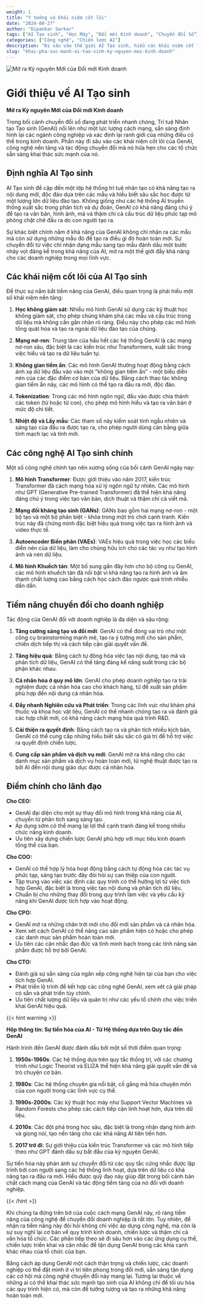 ```yaml
---
weight: 1
title: "Ý tưởng và khái niệm cốt lõi"
date: "2024-08-27"
author: "Dipankar Sarkar"
tags: ["AI Tạo sinh", "Học Máy", "Đổi mới Kinh doanh", "Chuyển đổi Số"]
categories: ["Công nghệ", "Chiến lược AI"]
description: "Đi sâu vào thế giới AI Tạo sinh, hiểu các khái niệm cốt lõi, công nghệ và tiềm năng chuyển đổi của nó đối với doanh nghiệp trong các ngành công nghiệp."
slug: "khai-pha-suc-manh-ai-tao-sinh-ky-nguyen-moi-kinh-doanh"
---
```


![Mở ra Kỷ nguyên Mới của Đổi mới Kinh doanh](/1.png)

# Giới thiệu về AI Tạo sinh
**Mở ra Kỷ nguyên Mới của Đổi mới Kinh doanh**

Trong bối cảnh chuyển đổi số đang phát triển nhanh chóng, Trí tuệ Nhân tạo Tạo sinh (GenAI) nổi lên như một lực lượng cách mạng, sẵn sàng định hình lại các ngành công nghiệp và xác định lại ranh giới của những điều có thể trong kinh doanh. Phần này đi sâu vào các khái niệm cốt lõi của GenAI, công nghệ nền tảng và tác động chuyển đổi mà nó hứa hẹn cho các tổ chức sẵn sàng khai thác sức mạnh của nó.

## Định nghĩa AI Tạo sinh

AI Tạo sinh đề cập đến một lớp hệ thống trí tuệ nhân tạo có khả năng tạo ra nội dung mới, độc đáo dựa trên các mẫu và hiểu biết sâu sắc học được từ một lượng lớn dữ liệu đào tạo. Không giống như các hệ thống AI truyền thống xuất sắc trong phân tích và dự đoán, GenAI có khả năng đáng chú ý để tạo ra văn bản, hình ảnh, mã và thậm chí cả cấu trúc dữ liệu phức tạp mô phỏng chặt chẽ đầu ra do con người tạo ra.

Sự khác biệt chính nằm ở khả năng của GenAI không chỉ nhận ra các mẫu mà còn sử dụng những mẫu đó để tạo ra điều gì đó hoàn toàn mới. Sự chuyển đổi từ việc chỉ nhận dạng mẫu sang tạo mẫu đánh dấu một bước nhảy vọt đáng kể trong khả năng của AI, mở ra một thế giới đầy khả năng cho các doanh nghiệp trong mọi lĩnh vực.

## Các khái niệm cốt lõi của AI Tạo sinh

Để thực sự nắm bắt tiềm năng của GenAI, điều quan trọng là phải hiểu một số khái niệm nền tảng:

1. **Học không giám sát**: Nhiều mô hình GenAI sử dụng các kỹ thuật học không giám sát, cho phép chúng khám phá các mẫu và cấu trúc trong dữ liệu mà không cần gắn nhãn rõ ràng. Điều này cho phép các mô hình tổng quát hóa và tạo ra ngoài dữ liệu đào tạo của chúng.

2. **Mạng nơ-ron**: Trung tâm của hầu hết các hệ thống GenAI là các mạng nơ-ron sâu, đặc biệt là các kiến trúc như Transformers, xuất sắc trong việc hiểu và tạo ra dữ liệu tuần tự.

3. **Không gian tiềm ẩn**: Các mô hình GenAI thường hoạt động bằng cách ánh xạ dữ liệu đầu vào vào một "không gian tiềm ẩn" - một biểu diễn nén của các đặc điểm cơ bản của dữ liệu. Bằng cách thao tác không gian tiềm ẩn này, các mô hình có thể tạo ra đầu ra mới, độc đáo.

4. **Tokenization**: Trong các mô hình ngôn ngữ, đầu vào được chia thành các token (từ hoặc từ con), cho phép mô hình hiểu và tạo ra văn bản ở mức độ chi tiết.

5. **Nhiệt độ và Lấy mẫu**: Các tham số này kiểm soát tính ngẫu nhiên và sáng tạo của đầu ra được tạo ra, cho phép người dùng cân bằng giữa tính mạch lạc và tính mới.

## Các công nghệ AI Tạo sinh chính

Một số công nghệ chính tạo nên xương sống của bối cảnh GenAI ngày nay:

1. **Mô hình Transformer**: Được giới thiệu vào năm 2017, kiến trúc Transformer đã cách mạng hóa xử lý ngôn ngữ tự nhiên. Các mô hình như GPT (Generative Pre-trained Transformer) đã thể hiện khả năng đáng chú ý trong việc tạo văn bản, dịch thuật và thậm chí cả viết mã.

2. **Mạng đối kháng tạo sinh (GANs)**: GANs bao gồm hai mạng nơ-ron - một bộ tạo và một bộ phân biệt - khóa trong một trò chơi cạnh tranh. Kiến trúc này đã chứng minh đặc biệt hiệu quả trong việc tạo ra hình ảnh và video thực tế.

3. **Autoencoder Biến phân (VAEs)**: VAEs hiệu quả trong việc học các biểu diễn nén của dữ liệu, làm cho chúng hữu ích cho các tác vụ như tạo hình ảnh và nén dữ liệu.

4. **Mô hình Khuếch tán**: Một bổ sung gần đây hơn cho bộ công cụ GenAI, các mô hình khuếch tán đã nổi bật vì khả năng tạo ra hình ảnh và âm thanh chất lượng cao bằng cách học cách đảo ngược quá trình nhiễu dần dần.

## Tiềm năng chuyển đổi cho doanh nghiệp

Tác động của GenAI đối với doanh nghiệp là đa diện và sâu rộng:

1. **Tăng cường sáng tạo và đổi mới**: GenAI có thể đóng vai trò như một công cụ brainstorming mạnh mẽ, tạo ra ý tưởng mới cho sản phẩm, chiến dịch tiếp thị và cách tiếp cận giải quyết vấn đề.

2. **Tăng hiệu quả**: Bằng cách tự động hóa việc tạo nội dung, tạo mã và phân tích dữ liệu, GenAI có thể tăng đáng kể năng suất trong các bộ phận khác nhau.

3. **Cá nhân hóa ở quy mô lớn**: GenAI cho phép doanh nghiệp tạo ra trải nghiệm được cá nhân hóa cao cho khách hàng, từ đề xuất sản phẩm phù hợp đến nội dung cá nhân hóa.

4. **Đẩy nhanh Nghiên cứu và Phát triển**: Trong các lĩnh vực như khám phá thuốc và khoa học vật liệu, GenAI có thể nhanh chóng tạo ra và đánh giá các hợp chất mới, có khả năng cách mạng hóa quá trình R&D.

5. **Cải thiện ra quyết định**: Bằng cách tạo ra và phân tích nhiều kịch bản, GenAI có thể cung cấp những hiểu biết sâu sắc có giá trị để hỗ trợ việc ra quyết định chiến lược.

6. **Cung cấp sản phẩm và dịch vụ mới**: GenAI mở ra khả năng cho các danh mục sản phẩm và dịch vụ hoàn toàn mới, từ nghệ thuật được tạo ra bởi AI đến nội dung giáo dục được cá nhân hóa.

## Điểm chính cho lãnh đạo

**Cho CEO:**
- GenAI đại diện cho một sự thay đổi mô hình trong khả năng của AI, chuyển từ phân tích sang sáng tạo.
- Áp dụng sớm có thể mang lại lợi thế cạnh tranh đáng kể trong nhiều chức năng kinh doanh.
- Ưu tiên xây dựng chiến lược GenAI phù hợp với mục tiêu kinh doanh tổng thể của bạn.

**Cho COO:**
- GenAI có thể hợp lý hóa hoạt động bằng cách tự động hóa các tác vụ phức tạp, sáng tạo trước đây đòi hỏi sự can thiệp của con người.
- Tập trung vào việc xác định các quy trình có thể hưởng lợi từ việc tích hợp GenAI, đặc biệt là trong việc tạo nội dung và phân tích dữ liệu.
- Chuẩn bị cho những thay đổi trong quy trình làm việc và yêu cầu kỹ năng khi GenAI được tích hợp vào hoạt động.

**Cho CPO:**
- GenAI mở ra những chân trời mới cho đổi mới sản phẩm và cá nhân hóa.
- Xem xét cách GenAI có thể nâng cao sản phẩm hiện có hoặc cho phép các danh mục sản phẩm hoàn toàn mới.
- Ưu tiên các cân nhắc đạo đức và tính minh bạch trong các tính năng sản phẩm được hỗ trợ bởi GenAI.

**Cho CTO:**
- Đánh giá sự sẵn sàng của ngăn xếp công nghệ hiện tại của bạn cho việc tích hợp GenAI.
- Phát triển lộ trình để kết hợp các công nghệ GenAI, xem xét cả giải pháp có sẵn và phát triển tùy chỉnh.
- Ưu tiên chất lượng dữ liệu và quản trị như các yếu tố chính cho việc triển khai GenAI hiệu quả.

{{< hint warning >}}

**Hộp thông tin: Sự tiến hóa của AI - Từ Hệ thống dựa trên Quy tắc đến GenAI**

Hành trình đến GenAI được đánh dấu bởi một số thời điểm quan trọng:

1. **1950s-1960s**: Các hệ thống dựa trên quy tắc thống trị, với các chương trình như Logic Theorist và ELIZA thể hiện khả năng giải quyết vấn đề và trò chuyện cơ bản.

2. **1980s**: Các hệ thống chuyên gia nổi bật, cố gắng mã hóa chuyên môn của con người trong các lĩnh vực cụ thể.

3. **1990s-2000s**: Các kỹ thuật học máy như Support Vector Machines và Random Forests cho phép các cách tiếp cận linh hoạt hơn, dựa trên dữ liệu.

4. **2010s**: Các đột phá trong học sâu, đặc biệt là trong nhận dạng hình ảnh và giọng nói, tạo nền tảng cho các khả năng AI tiên tiến hơn.

5. **2017 trở đi**: Sự giới thiệu của kiến trúc Transformer và các mô hình tiếp theo như GPT đánh dấu sự bắt đầu của kỷ nguyên GenAI.

Sự tiến hóa này phản ánh sự chuyển đổi từ các quy tắc cứng nhắc được lập trình bởi con người sang các hệ thống linh hoạt, dựa trên dữ liệu có khả năng tạo ra đầu ra mới. Hiểu được quỹ đạo này giúp đặt trong bối cảnh bản chất cách mạng của GenAI và tác động tiềm tàng của nó đối với doanh nghiệp.

{{< /hint >}}

Khi chúng ta đứng trên bờ của cuộc cách mạng GenAI này, rõ ràng tiềm năng của công nghệ để chuyển đổi doanh nghiệp là rất lớn. Tuy nhiên, để nhận ra tiềm năng này đòi hỏi không chỉ việc áp dụng công nghệ, mà còn là sự suy nghĩ lại cơ bản về quy trình kinh doanh, chiến lược và thậm chí cả văn hóa tổ chức. Các phần tiếp theo sẽ đi sâu hơn vào các ứng dụng cụ thể, chiến lược triển khai và cân nhắc để tận dụng GenAI trong các khía cạnh khác nhau của tổ chức của bạn.

Bằng cách áp dụng GenAI một cách thận trọng và chiến lược, các doanh nghiệp có thể đặt mình ở vị trí tiên phong trong đổi mới, sẵn sàng tận dụng các cơ hội mà công nghệ chuyển đổi này mang lại. Tương lai thuộc về những ai có thể khai thác sức mạnh tạo sinh của AI không chỉ để tối ưu hóa các quy trình hiện có, mà còn để tưởng tượng và tạo ra những khả năng hoàn toàn mới.